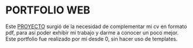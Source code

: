<h1>PORTFOLIO WEB</h1>
<body>
  Este <a target="_blank" href="https://TFernandezFrancou.github.io">PROYECTO</a>
  surgió de la necesidad de complementar mi cv en formato pdf, para así poder exhibir mi trabajo y darme a conocer un poco mejor.
 Este portfolio fue realizado por mí desde 0, sin hacer uso de templates.
</body>
